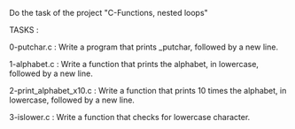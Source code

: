 Do the task of the project "C-Functions, nested loops"

TASKS :

0-putchar.c : Write a program that prints _putchar, followed by a new line.

1-alphabet.c : Write a function that prints the alphabet, in lowercase, followed by a new line.

2-print_alphabet_x10.c : Write a function that prints 10 times the alphabet, in lowercase, followed by a new line.

3-islower.c : Write a function that checks for lowercase character.

